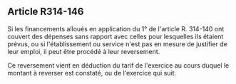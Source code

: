 ## Article R314-146

Si les financements alloués en application du 1° de l'article R. 314-140 ont couvert des dépenses sans rapport
avec celles pour lesquelles ils étaient prévus, ou si l'établissement ou service n'est pas en mesure de justifier
de leur emploi, il peut être procédé à leur reversement.

Ce reversement vient en déduction du tarif de l'exercice au cours duquel le montant à reverser est constaté,
ou de l'exercice qui suit.

